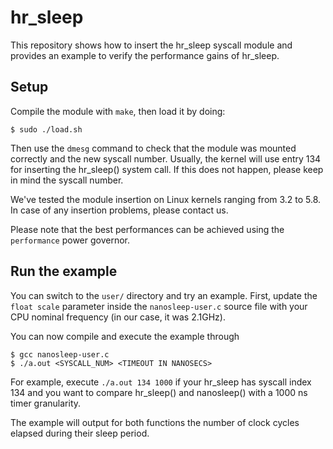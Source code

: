 # hr_sleep
This repository shows how to insert the hr_sleep syscall module and provides an example to verify the performance gains of hr_sleep.
## Setup
Compile the module with ```make```, then load it by doing:
```(bash)
$ sudo ./load.sh
```
Then use the ```dmesg``` command to check that the module was mounted correctly and the new syscall number. Usually, the kernel will use entry 134 for inserting the hr_sleep() system call. If this does not happen, please keep in mind the syscall number.

We've tested the module insertion on Linux kernels ranging from 3.2 to 5.8. In case of any insertion problems, please contact us.

Please note that the best performances can be achieved using the ```performance``` power governor.
## Run the example
You can switch to the ```user/``` directory and try an example.
First, update the ```float scale``` parameter inside the ```nanosleep-user.c``` source file with your CPU nominal frequency (in our case, it was 2.1GHz).

You can now compile and execute the example through 
```(bash)
$ gcc nanosleep-user.c
$ ./a.out <SYSCALL_NUM> <TIMEOUT IN NANOSECS>
```
For example, execute ```./a.out 134 1000``` if your hr_sleep has syscall index 134 and you want to compare hr_sleep() and nanosleep() with a 1000 ns timer granularity.

The example will output for both functions the number of clock cycles elapsed during their sleep period. 
